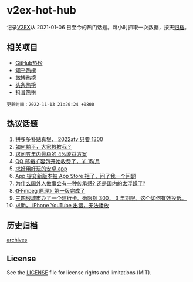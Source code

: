 # v2ex-hot-hub

 记录[V2EX](https://www.v2ex.com/)从 2021-01-06 日至今的热门话题。每小时抓取一次数据，按天[归档](archives)。
 
 ## 相关项目

- [GitHub热榜](https://github.com/lonnyzhang423/github-hot-hub)
- [知乎热榜](https://github.com/lonnyzhang423/zhihu-hot-hub)
- [微博热榜](https://github.com/lonnyzhang423/weibo-hot-hub)
- [头条热榜](https://github.com/lonnyzhang423/toutiao-hot-hub)
- [抖音热榜](https://github.com/lonnyzhang423/douyin-hot-hub)


 `更新时间：2022-11-13 21:20:24 +0800`

## 热议话题

1. [拼多多补贴真狠， 2022atv 只要 1300](https://www.v2ex.com/t/894824)
1. [如何躺平，大家教教我？](https://www.v2ex.com/t/894769)
1. [求问五年内最稳的 4%收益方案](https://www.v2ex.com/t/894842)
1. [QQ 邮箱扩容包开始收费了，￥ 15/月](https://www.v2ex.com/t/894818)
1. [求好用好玩的安卓 app](https://www.v2ex.com/t/894812)
1. [App 提交新版本被 App Store 拒了，问了我一个问题](https://www.v2ex.com/t/894848)
1. [为什么国外人做事会有一种传承感? 还是国内的太浮躁了?](https://www.v2ex.com/t/894894)
1. [《FFmpeg 原理》第一版完成了](https://www.v2ex.com/t/894803)
1. [三四线城市办了一个建行卡。确限额 300， 3 年期限。这个如何有效投诉。](https://www.v2ex.com/t/894810)
1. [求助， iPhone YouTube 出错，无法播放](https://www.v2ex.com/t/894786)

## 历史归档

[archives](archives)

## License

See the [LICENSE](LICENSE) file for license rights and limitations (MIT).
